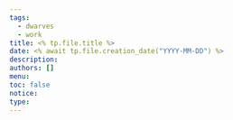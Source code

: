 ```yaml
---
tags:
  - dwarves
  - work
title: <% tp.file.title %>
date: <% await tp.file.creation_date("YYYY-MM-DD") %>
description: 
authors: []
menu: 
toc: false
notice: 
type:
---
```


